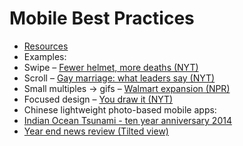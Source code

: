# Mobile Best Practices
* [Resources](Resources/)
* Examples:
 * Swipe – [Fewer helmet, more deaths (NYT)](http://nyti.ms/1jc0Qmt)
 * Scroll – [Gay marriage: what leaders say (NYT)](http://t.co/Qan9heI1AI)
 * Small multiples → gifs – [Walmart expansion (NPR)](http://n.pr/1InMBWU)
 * Focused design – [You draw it (NYT)](http://nyti.ms/1BqYGXk)
 * Chinese lightweight photo-based mobile apps:
  * [Indian Ocean Tsunami - ten year anniversary 2014](http://bit.ly/1Gxsxil) 
  * [Year end news review (Tilted view)](http://bit.ly/1NgPc84)
